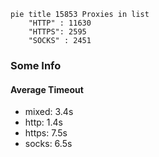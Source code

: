 
```mermaid
pie title 15853 Proxies in list
    "HTTP" : 11630
    "HTTPS": 2595
    "SOCKS" : 2451
```

### Some Info
#### Average Timeout

- mixed: 3.4s
- http: 1.4s
- https: 7.5s
- socks: 6.5s
